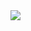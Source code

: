 <img src="[https://user-images.githubusercontent.com/624760/197235663-1a08eef9-4f9f-4986-8177-c32329a65f3e.jpeg](https://images.pexels.com/photos/733860/pexels-photo-733860.jpeg?auto=compress&cs=tinysrgb&w=600)" />


